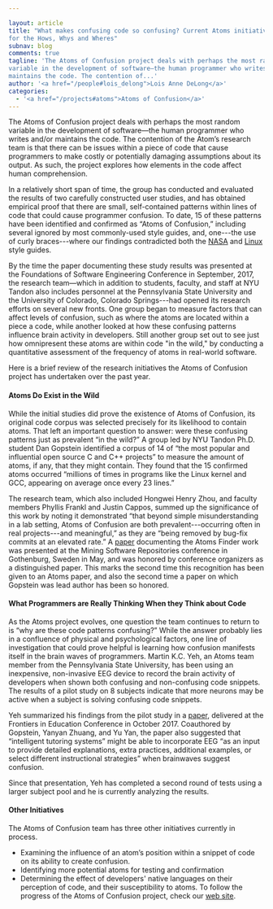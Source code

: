 ```yaml
---

layout: article
title: "What makes confusing code so confusing? Current Atoms initiatives look
for the Hows, Whys and Wheres"
subnav: blog
comments: true
tagline: 'The Atoms of Confusion project deals with perhaps the most random
variable in the development of software—the human programmer who writes and/or
maintains the code. The contention of...'
author: '<a href="/people#lois_delong">Lois Anne DeLong</a>'
categories:
  - '<a href="/projects#atoms">Atoms of Confusion</a>'
---
```


The Atoms of Confusion project deals with perhaps the most random variable in
the development of software—the human programmer who writes and/or maintains
the code. The contention of the Atom’s research team is that there can be issues
within a piece of code that cause programmers to make costly or potentially
damaging assumptions about its output. As such, the project explores how elements
in the code affect human comprehension.

In a relatively short span of time, the group has conducted and evaluated the
results of two carefully constructed user studies, and has obtained empirical
proof that there are small, self-contained patterns within lines of code that
could cause programmer confusion. To date, 15 of these patterns have been
identified and confirmed as “Atoms of Confusion,” including several ignored by
most commonly-used style guides, and, one---the use of curly braces---where our
findings contradicted both the [NASA](http://homepages.inf.ed.ac.uk/dts/pm/Papers/nasa-c-style.pdf)
and [Linux](https://slurm.schedmd.com/coding_style.pdf) style guides.

By the time the paper documenting these study results was presented at the
Foundations of Software Engineering Conference in September, 2017, the
research team—which in addition to students, faculty, and staff at NYU Tandon
also includes personnel at the Pennsylvania State University and the University
of Colorado, Colorado Springs---had opened its research efforts on several new
fronts. One group began to measure factors that can affect levels of confusion,
such as where the atoms are located within a piece a code, while another looked
at how these confusing patterns influence brain activity in developers. Still
another group set out to see just how omnipresent these atoms are within code
"in the wild," by conducting a quantitative assessment of the frequency of atoms
in real-world software.

Here is a brief review of the research initiatives the Atoms of Confusion
project has undertaken over the past year.

#### __Atoms Do Exist in the Wild__

While the initial studies did prove the existence of Atoms of Confusion, its
original code corpus was selected precisely for its likelihood to contain atoms.
That left an important question to answer: were these confusing patterns just as
prevalent “in the wild?” A group led by NYU Tandon Ph.D. student Dan Gopstein
identified a corpus of 14 of “the most popular and influential open source C
and C++ projects” to measure the amount of atoms, if any, that they might
contain. They found that the 15 confirmed atoms occurred “millions of times
in programs like the Linux kernel and GCC, appearing on average once every 23 lines.”

The research team, which also included Hongwei Henry Zhou, and faculty members
Phyllis Frankl and Justin Cappos, summed up the significance of this work by
noting it demonstrated “that beyond simple misunderstanding in a lab setting,
Atoms of Confusion are both prevalent---occurring often in real projects---and
meaningful,” as they are “being removed by bug-fix commits at an elevated rate.”
A [paper](https://atomsofconfusion.com/papers/atom-finder-msr-2018.pdf)
documenting the Atoms Finder work was presented at the Mining Software Repositories
conference in Gothenburg, Sweden in May, and was honored by conference organizers
as a distinguished paper. This marks the second time this recognition has been
given to an Atoms paper, and also the second time a paper on which Gopstein
was lead author has been so honored.

#### __What Programmers are Really Thinking When they Think about Code__

As the Atoms project evolves, one question the team continues to return to is
“why are these code patterns confusing?” While the answer probably lies in a
confluence of physical and psychological factors, one line of investigation
that could prove helpful is learning how confusion manifests itself in the
brain waves of programmers. Martin K.C. Yeh, an Atoms team member from the
Pennsylvania State University, has been using an inexpensive, non-invasive
EEG device to record the brain activity of developers when shown both confusing
and non-confusing code snippets. The results of a pilot study on 8 subjects
indicate that more neurons may be active when a subject is solving confusing
code snippets.

Yeh summarized his findings from the pilot study in a  [paper](https://atomsofconfusion.com/papers/program-comprehension-eeg-2017.pdf),
delivered at the Frontiers in Education
Conference in October 2017. Coauthored by Gopstein, Yanyan Zhuang, and Yu Yan,
the paper also suggested that “intelligent tutoring systems” might
be able to incorporate EEG “as an input to provide detailed explanations,
extra practices, additional examples, or select different instructional
strategies” when brainwaves suggest confusion.

Since that presentation, Yeh has completed a second round of tests using a larger
subject pool and he is currently analyzing the results.

#### __Other Initiatives__
The Atoms of Confusion team has three other initiatives currently
in process.
* Examining the influence of an atom’s position within a snippet of code on its
 ability to create confusion.
* Identifying more potential atoms for testing and confirmation
* Determining the effect of developers' native languages on their perception of
 code, and their susceptibility to atoms.
To follow the progress of the Atoms of Confusion project, check our
 [web site](https://atomsofconfusion.com/).
